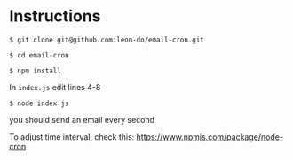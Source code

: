 <h1> Instructions </h1>

`$ git clone git@github.com:leon-do/email-cron.git`

`$ cd email-cron`

`$ npm install`

In `index.js` edit lines 4-8

`$ node index.js`

you should send an email every second 

To adjust time interval, check this: https://www.npmjs.com/package/node-cron